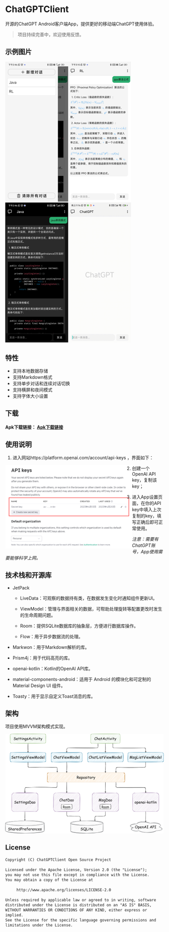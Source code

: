 # ChatGPTClient

开源的ChatGPT Android客户端App，提供更好的移动端ChatGPT使用体验。

>项目持续完善中，欢迎使用反馈。

## 示例图片
<p align="left">
   <img src=".\images\0.jpg" style="width:200px;" /><img src=".\images\1.jpg" style="width:200px;" /><img src=".\images\2.jpg" style="width:200px;" /><img src=".\images\3.gif" style="width:200px;" />
</p>

## 特性

- 支持本地数据存储
- 支持Markdown格式
- 支持单步对话和连续对话切换
- 支持横屏和夜间模式
- 支持字体大小设置

## 下载

#### Apk下载链接： [Apk下载链接](https://github.com/linhao1998/ChatGPTClient/releases/download/1.0.0/app-release.apk)

## 使用说明

1. 进入网站https://platform.openai.com/account/api-keys ，界面如下：

<img src=".\images\apikey.png" style="width:80%; float:left" />

2. 创建一个OpenAI API key，复制该key；

3. 进入App设置页面，在你的API key中填入上次复制的key，填写正确后即可正常使用。

*注意：需要有ChatGPT账号，App使用需要能够科学上网。*

## 技术栈和开源库

- JetPack

  - LiveData：可观察的数据持有类，在数据发生变化时通知组件更新UI。

  - ViewModel：管理与界面相关的数据，可帮助处理旋转等配置更改时发生的生命周期问题。

  - Room：提供SQLite数据库的抽象层，方便进行数据库操作。

  - Flow：用于异步数据流的处理。

- Markwon：用于Markdown解析的库。

- Prism4j：用于代码高亮的库。

- openai-kotlin：Kotlin的OpenAI API库。

- material-components-android：适用于 Android 的模块化和可定制的 Material Design UI 组件。

- Toasty：用于显示自定义Toast消息的库。

## 架构

项目使用MVVM架构模式实现。

<img src=".\images\chatgpt_architecture.png" />

## License

```
Copyright (C) ChatGPTClient Open Source Project

Licensed under the Apache License, Version 2.0 (the "License");
you may not use this file except in compliance with the License.
You may obtain a copy of the License at

     http://www.apache.org/licenses/LICENSE-2.0

Unless required by applicable law or agreed to in writing, software
distributed under the License is distributed on an "AS IS" BASIS,
WITHOUT WARRANTIES OR CONDITIONS OF ANY KIND, either express or implied.
See the License for the specific language governing permissions and
limitations under the License.
```
